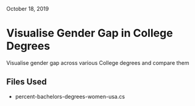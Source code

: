 October 18, 2019

# Visualise Gender Gap in College Degrees
Visualise gender gap across various College degrees and compare them

## Files Used
* percent-bachelors-degrees-women-usa.cs
